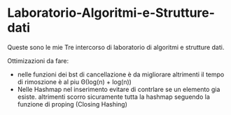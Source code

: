 # Laboratorio-Algoritmi-e-Strutture-dati

Queste sono le mie Tre intercorso di laboratorio di algoritmi e strutture dati.

Ottimizazioni da fare:
  - nelle funzioni dei bst di cancellazione è da migliorare altrimenti il tempo di rimoszione è al piu Θ(log(n) + log(n))
  - Nelle Hashmap nel inserimento evitare di contrlare se un elemento gia esiste. altrimenti scorro sicuramente tutta la hashmap seguendo la funzione di proping (Closing Hashing)  
